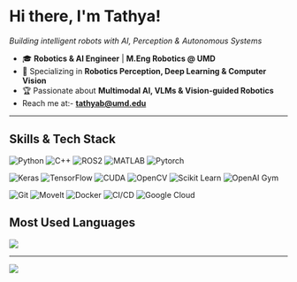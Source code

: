 <h1 align="left">Hi there, I'm Tathya!</h1>
<p align="left">
  <em>Building intelligent robots with AI, Perception & Autonomous Systems</em>
</p>

- 🎓 **Robotics & AI Engineer** | **M.Eng Robotics @ UMD**  
- 🤖 Specializing in **Robotics Perception, Deep Learning & Computer Vision**  
- 🏆 Passionate about **Multimodal AI, VLMs & Vision-guided Robotics**  
- Reach me at:- **tathyab@umd.edu**
---

## Skills & Tech Stack  

![Python](https://img.shields.io/badge/-Python-3776AB?style=flat-square&logo=Python&logoColor=white)
![C++](https://img.shields.io/badge/-C++-00599C?style=flat-square&logo=C%2B%2B&logoColor=white)
![ROS2](https://img.shields.io/badge/-ROS2-22314E?style=flat-square&logo=ros&logoColor=white)
![MATLAB](https://img.shields.io/badge/-MATLAB-0076A8?style=flat-square&logo=Mathworks&logoColor=white)
![Pytorch](https://img.shields.io/badge/-PyTorch-EE4C2C?style=flat-square&logo=PyTorch&logoColor=white)

![Keras](https://img.shields.io/badge/-Keras-D00000?style=flat-square&logo=Keras&logoColor=white)
![TensorFlow](https://img.shields.io/badge/-TensorFlow-FF6F00?style=flat-square&logo=TensorFlow&logoColor=white)
![CUDA](https://img.shields.io/badge/-CUDA-76B900?style=flat-square&logo=NVIDIA&logoColor=white)
![OpenCV](https://img.shields.io/badge/-OpenCV-5C3EE8?style=flat-square&logo=opencv&logoColor=white)
![Scikit Learn](https://img.shields.io/badge/-Scikit%20Learn-F7931E?style=flat-square&logo=scikitlearn&logoColor=white)
![OpenAI Gym](https://img.shields.io/badge/-OpenAI%20Gym-0081A5?style=flat-square&logo=OpenAI&logoColor=white)

![Git](https://img.shields.io/badge/-Git-F44D27?style=flat-square&logo=Git&logoColor=white)
![MoveIt](https://img.shields.io/badge/-MoveIt-1F1F1F?style=flat-square&logo=moveit&logoColor=white)
![Docker](https://img.shields.io/badge/-Docker-2496ED?style=flat-square&logo=Docker&logoColor=white)
![CI/CD](https://img.shields.io/badge/-CI/CD-0A0A0A?style=flat-square&logo=GitHubActions&logoColor=white)
![Google Cloud](https://img.shields.io/badge/-Google%20Cloud-4285F4?style=flat-square&logo=Google%20Cloud&logoColor=white)

## Most Used Languages  
<img align="center" src="https://github-readme-stats.vercel.app/api/top-langs/?username=tathya7&layout=compact&theme=dark&hide=Jupyter%20Notebook" />



---


![](./profile-3d-contrib/profile-green-animate.svg)
